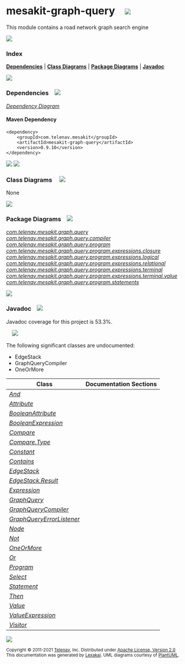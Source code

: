 [//]: # (start-user-text)



[//]: # (end-user-text)

# mesakit-graph-query &nbsp;&nbsp; <img src="https://www.mesakit.org/images/graph-32.png" srcset="https://www.mesakit.org/images/graph-32-2x.png 2x"/>

This module contains a road network graph search engine

<img src="https://www.kivakit.org/images/horizontal-line-512.png" srcset="https://www.kivakit.org/images/horizontal-line-512-2x.png 2x"/>

### Index



[**Dependencies**](#dependencies) | [**Class Diagrams**](#class-diagrams) | [**Package Diagrams**](#package-diagrams) | [**Javadoc**](#javadoc)

<img src="https://www.kivakit.org/images/horizontal-line-512.png" srcset="https://www.kivakit.org/images/horizontal-line-512-2x.png 2x"/>

### Dependencies <a name="dependencies"></a> &nbsp;&nbsp; <img src="https://www.kivakit.org/images/dependencies-32.png" srcset="https://www.kivakit.org/images/dependencies-32-2x.png 2x"/>

[*Dependency Diagram*](https://www.mesakit.org/0.9.10/lexakai/mesakit/mesakit-graph/query/documentation/diagrams/dependencies.svg)

#### Maven Dependency

    <dependency>
        <groupId>com.telenav.mesakit</groupId>
        <artifactId>mesakit-graph-query</artifactId>
        <version>0.9.10</version>
    </dependency>

<img src="https://www.kivakit.org/images/horizontal-line-128.png" srcset="https://www.kivakit.org/images/horizontal-line-128-2x.png 2x"/>

[//]: # (start-user-text)



[//]: # (end-user-text)

<img src="https://www.kivakit.org/images/horizontal-line-128.png" srcset="https://www.kivakit.org/images/horizontal-line-128-2x.png 2x"/>

### Class Diagrams <a name="class-diagrams"></a> &nbsp; &nbsp; <img src="https://www.kivakit.org/images/diagram-40.png" srcset="https://www.kivakit.org/images/diagram-40-2x.png 2x"/>

None

<img src="https://www.kivakit.org/images/horizontal-line-128.png" srcset="https://www.kivakit.org/images/horizontal-line-128-2x.png 2x"/>

### Package Diagrams <a name="package-diagrams"></a> &nbsp;&nbsp; <img src="https://www.kivakit.org/images/box-32.png" srcset="https://www.kivakit.org/images/box-32-2x.png 2x"/>

[*com.telenav.mesakit.graph.query*](https://www.mesakit.org/0.9.10/lexakai/mesakit/mesakit-graph/query/documentation/diagrams/com.telenav.mesakit.graph.query.svg)  
[*com.telenav.mesakit.graph.query.compiler*](https://www.mesakit.org/0.9.10/lexakai/mesakit/mesakit-graph/query/documentation/diagrams/com.telenav.mesakit.graph.query.compiler.svg)  
[*com.telenav.mesakit.graph.query.program*](https://www.mesakit.org/0.9.10/lexakai/mesakit/mesakit-graph/query/documentation/diagrams/com.telenav.mesakit.graph.query.program.svg)  
[*com.telenav.mesakit.graph.query.program.expressions.closure*](https://www.mesakit.org/0.9.10/lexakai/mesakit/mesakit-graph/query/documentation/diagrams/com.telenav.mesakit.graph.query.program.expressions.closure.svg)  
[*com.telenav.mesakit.graph.query.program.expressions.logical*](https://www.mesakit.org/0.9.10/lexakai/mesakit/mesakit-graph/query/documentation/diagrams/com.telenav.mesakit.graph.query.program.expressions.logical.svg)  
[*com.telenav.mesakit.graph.query.program.expressions.relational*](https://www.mesakit.org/0.9.10/lexakai/mesakit/mesakit-graph/query/documentation/diagrams/com.telenav.mesakit.graph.query.program.expressions.relational.svg)  
[*com.telenav.mesakit.graph.query.program.expressions.terminal*](https://www.mesakit.org/0.9.10/lexakai/mesakit/mesakit-graph/query/documentation/diagrams/com.telenav.mesakit.graph.query.program.expressions.terminal.svg)  
[*com.telenav.mesakit.graph.query.program.expressions.terminal.value*](https://www.mesakit.org/0.9.10/lexakai/mesakit/mesakit-graph/query/documentation/diagrams/com.telenav.mesakit.graph.query.program.expressions.terminal.value.svg)  
[*com.telenav.mesakit.graph.query.program.statements*](https://www.mesakit.org/0.9.10/lexakai/mesakit/mesakit-graph/query/documentation/diagrams/com.telenav.mesakit.graph.query.program.statements.svg)

<img src="https://www.kivakit.org/images/horizontal-line-128.png" srcset="https://www.kivakit.org/images/horizontal-line-128-2x.png 2x"/>

### Javadoc <a name="javadoc"></a> &nbsp;&nbsp; <img src="https://www.kivakit.org/images/books-32.png" srcset="https://www.kivakit.org/images/books-32-2x.png 2x"/>

Javadoc coverage for this project is 53.3%.  
  
&nbsp; &nbsp; <img src="https://www.mesakit.org/images/meter-50-96.png" srcset="https://www.mesakit.org/images/meter-50-96-2x.png 2x"/>


The following significant classes are undocumented:  

- EdgeStack  
- GraphQueryCompiler  
- OneOrMore

| Class | Documentation Sections |
|---|---|
| [*And*](https://www.mesakit.org/0.9.10/javadoc/mesakit/mesakit.graph.query/com/telenav/mesakit/graph/query/program/expressions/logical/And.html) |  |  
| [*Attribute*](https://www.mesakit.org/0.9.10/javadoc/mesakit/mesakit.graph.query/com/telenav/mesakit/graph/query/program/expressions/terminal/value/Attribute.html) |  |  
| [*BooleanAttribute*](https://www.mesakit.org/0.9.10/javadoc/mesakit/mesakit.graph.query/com/telenav/mesakit/graph/query/program/expressions/terminal/value/BooleanAttribute.html) |  |  
| [*BooleanExpression*](https://www.mesakit.org/0.9.10/javadoc/mesakit/mesakit.graph.query/com/telenav/mesakit/graph/query/program/BooleanExpression.html) |  |  
| [*Compare*](https://www.mesakit.org/0.9.10/javadoc/mesakit/mesakit.graph.query/com/telenav/mesakit/graph/query/program/expressions/terminal/Compare.html) |  |  
| [*Compare.Type*](https://www.mesakit.org/0.9.10/javadoc/mesakit/mesakit.graph.query/com/telenav/mesakit/graph/query/program/expressions/terminal/Compare.Type.html) |  |  
| [*Constant*](https://www.mesakit.org/0.9.10/javadoc/mesakit/mesakit.graph.query/com/telenav/mesakit/graph/query/program/expressions/terminal/value/Constant.html) |  |  
| [*Contains*](https://www.mesakit.org/0.9.10/javadoc/mesakit/mesakit.graph.query/com/telenav/mesakit/graph/query/program/expressions/terminal/Contains.html) |  |  
| [*EdgeStack*](https://www.mesakit.org/0.9.10/javadoc/mesakit/mesakit.graph.query/com/telenav/mesakit/graph/query/program/EdgeStack.html) |  |  
| [*EdgeStack.Result*](https://www.mesakit.org/0.9.10/javadoc/mesakit/mesakit.graph.query/com/telenav/mesakit/graph/query/program/EdgeStack.Result.html) |  |  
| [*Expression*](https://www.mesakit.org/0.9.10/javadoc/mesakit/mesakit.graph.query/com/telenav/mesakit/graph/query/program/Expression.html) |  |  
| [*GraphQuery*](https://www.mesakit.org/0.9.10/javadoc/mesakit/mesakit.graph.query/com/telenav/mesakit/graph/query/GraphQuery.html) |  |  
| [*GraphQueryCompiler*](https://www.mesakit.org/0.9.10/javadoc/mesakit/mesakit.graph.query/com/telenav/mesakit/graph/query/compiler/GraphQueryCompiler.html) |  |  
| [*GraphQueryErrorListener*](https://www.mesakit.org/0.9.10/javadoc/mesakit/mesakit.graph.query/com/telenav/mesakit/graph/query/compiler/GraphQueryErrorListener.html) |  |  
| [*Node*](https://www.mesakit.org/0.9.10/javadoc/mesakit/mesakit.graph.query/com/telenav/mesakit/graph/query/program/Node.html) |  |  
| [*Not*](https://www.mesakit.org/0.9.10/javadoc/mesakit/mesakit.graph.query/com/telenav/mesakit/graph/query/program/expressions/logical/Not.html) |  |  
| [*OneOrMore*](https://www.mesakit.org/0.9.10/javadoc/mesakit/mesakit.graph.query/com/telenav/mesakit/graph/query/program/expressions/closure/OneOrMore.html) |  |  
| [*Or*](https://www.mesakit.org/0.9.10/javadoc/mesakit/mesakit.graph.query/com/telenav/mesakit/graph/query/program/expressions/logical/Or.html) |  |  
| [*Program*](https://www.mesakit.org/0.9.10/javadoc/mesakit/mesakit.graph.query/com/telenav/mesakit/graph/query/program/Program.html) |  |  
| [*Select*](https://www.mesakit.org/0.9.10/javadoc/mesakit/mesakit.graph.query/com/telenav/mesakit/graph/query/program/statements/Select.html) |  |  
| [*Statement*](https://www.mesakit.org/0.9.10/javadoc/mesakit/mesakit.graph.query/com/telenav/mesakit/graph/query/program/Statement.html) |  |  
| [*Then*](https://www.mesakit.org/0.9.10/javadoc/mesakit/mesakit.graph.query/com/telenav/mesakit/graph/query/program/expressions/relational/Then.html) |  |  
| [*Value*](https://www.mesakit.org/0.9.10/javadoc/mesakit/mesakit.graph.query/com/telenav/mesakit/graph/query/program/expressions/terminal/value/Value.html) |  |  
| [*ValueExpression*](https://www.mesakit.org/0.9.10/javadoc/mesakit/mesakit.graph.query/com/telenav/mesakit/graph/query/program/expressions/terminal/value/ValueExpression.html) |  |  
| [*Visitor*](https://www.mesakit.org/0.9.10/javadoc/mesakit/mesakit.graph.query/com/telenav/mesakit/graph/query/program/Visitor.html) |  |  

[//]: # (start-user-text)



[//]: # (end-user-text)

<img src="https://www.kivakit.org/images/horizontal-line-512.png" srcset="https://www.kivakit.org/images/horizontal-line-512-2x.png 2x"/>

<sub>Copyright &#169; 2011-2021 [Telenav](https://telenav.com), Inc. Distributed under [Apache License, Version 2.0](LICENSE)</sub>  
<sub>This documentation was generated by [Lexakai](https://lexakai.org). UML diagrams courtesy of [PlantUML](https://plantuml.com).</sub>

